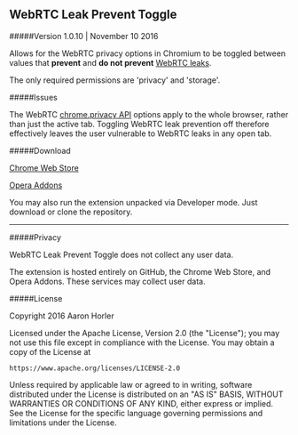 ## WebRTC Leak Prevent Toggle
#####Version 1.0.10 | November 10 2016

Allows for the WebRTC privacy options in Chromium to be toggled between values that **prevent** and **do not prevent** [WebRTC leaks](https://diafygi.github.io/webrtc-ips/).

The only required permissions are 'privacy' and 'storage'.

#####Issues

The WebRTC [chrome.privacy API](https://developer.chrome.com/extensions/privacy) options apply to the whole browser, rather than just the active tab. Toggling WebRTC leak prevention off therefore effectively leaves the user vulnerable to WebRTC leaks in any open tab.

#####Download

[Chrome Web Store](https://chrome.google.com/webstore/detail/webrtc-leak-prevent-toggl/kignegkkmknfpincglcjggfbgghpamim)

[Opera Addons](https://addons.opera.com/en/extensions/details/webrtc-leak-prevent-toggle/)

You may also run the extension unpacked via Developer mode. Just download or clone the repository.

---

#####Privacy

WebRTC Leak Prevent Toggle does not collect any user data. 

The extension is hosted entirely on GitHub, the Chrome Web Store, and Opera Addons. These services may collect user data.

#####License

Copyright 2016 Aaron Horler

Licensed under the Apache License, Version 2.0 (the "License");
you may not use this file except in compliance with the License.
You may obtain a copy of the License at

    https://www.apache.org/licenses/LICENSE-2.0

Unless required by applicable law or agreed to in writing, software
distributed under the License is distributed on an "AS IS" BASIS,
WITHOUT WARRANTIES OR CONDITIONS OF ANY KIND, either express or implied.
See the License for the specific language governing permissions and
limitations under the License.
